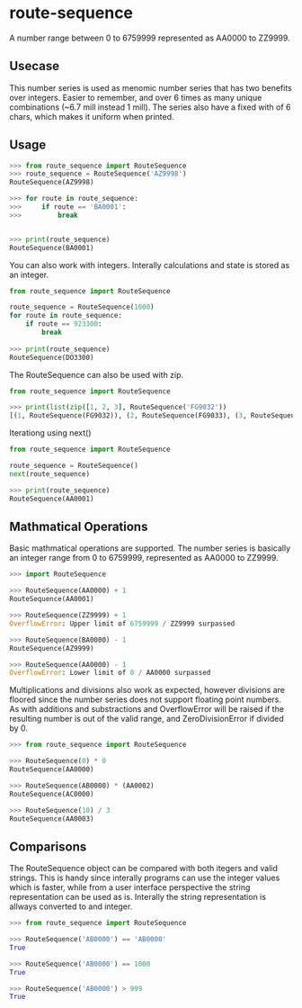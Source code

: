 # route-sequence

A number range between 0 to 6759999 represented as AA0000 to ZZ9999.

## Usecase
This number series is used as menomic number series that has two benefits over integers.
Easier to remember, and over 6 times as many unique combinations (~6.7 mill instead 1 mill). The series also have a
fixed with of 6 chars, which makes it uniform when printed.


## Usage

~~~ python
>>> from route_sequence import RouteSequence
>>> route_sequence = RouteSequence('AZ9998')
RouteSequence(AZ9998)

>>> for route in route_sequence:
>>>     if route == 'BA0001':
>>>         break


>>> print(route_sequence)
RouteSequence(BA0001)
~~~

You can also work with integers. Interally calculations and state is stored as an integer.

~~~ python
from route_sequence import RouteSequence

route_sequence = RouteSequence(1000)
for route in route_sequence:
    if route == 923300:
        break
        
>>> print(route_sequence)
RouteSequence(DO3300)
~~~

The RouteSequence can also be used with zip.
~~~ python
from route_sequence import RouteSequence

>>> print(list(zip([1, 2, 3], RouteSequence('FG9032'))
[(1, RouteSequence(FG9032)), (2, RouteSequence(FG9033), (3, RouteSequence(FG9034))]
~~~

Iterationg using next()
~~~ python
from route_sequence import RouteSequence

route_sequence = RouteSequence()
next(route_sequence)

>>> print(route_sequence)
RouteSequence(AA0001)
~~~

## Mathmatical Operations

Basic mathmatical operations are supported. The number series is basically an integer range from
0 to 6759999, represented as AA0000 to ZZ9999.

~~~ python
>>> import RouteSequence

>>> RouteSequence(AA0000) + 1
RouteSequence(AA0001)

>>> RouteSequence(ZZ9999) + 1
OverflowError: Upper limit of 6759999 / ZZ9999 surpassed

>>> RouteSequence(BA0000) - 1
RouteSequence(AZ9999)

>>> RouteSequence(AA0000) - 1
OverflowError: Lower limit of 0 / AA0000 surpassed
~~~


Multiplications and divisions also work as expected, however divisions are floored since the number series does not support floating point numbers.
As with additions and substractions and OverflowError will be raised if the resulting number is out of the valid range, and ZeroDivisionError if divided by 0.

~~~ python
>>> from route_sequence import RouteSequence

>>> RouteSequence(0) * 0
RouteSequence(AA0000)

>>> RouteSequence(AB0000) * (AA0002)
RouteSequence(AC0000)

>>> RouteSequence(10) / 3
RouteSequence(AA0003)
~~~


## Comparisons
The RouteSequence object can be compared with both itegers and valid strings. This is handy since interally programs can use the integer values which is faster, while from a user interface perspective the string representation can be used as is. Interally the string representation is allways converted to and integer.

~~~ python
>>> from route_sequence import RouteSequence

>>> RouteSequence('AB0000') == 'AB0000'
True

>>> RouteSequence('AB0000') == 1000
True

>>> RouteSequence('AB0000') > 999
True
~~~



